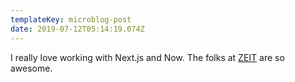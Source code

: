 ```yaml
---
templateKey: microblog-post
date: 2019-07-12T05:14:19.074Z
---
```


I really love working with Next.js and Now. The folks at [ZEIT](https://twitter.com/zeithq) are so awesome.
